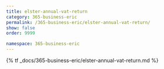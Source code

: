 ```yaml
---
title: elster-annual-vat-return
category: 365-business-eric
permalink: /365-business-eric/elster-annual-vat-return/
show: false
order: 9999

namespace: 365-business-eric
---
```


{% tf _docs/365-business-eric/elster-annual-vat-return.md %}